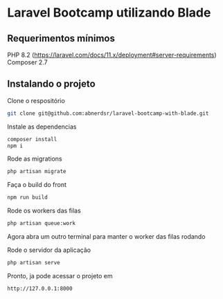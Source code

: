 # Laravel Bootcamp utilizando Blade

## Requerimentos mínimos

PHP 8.2 (https://laravel.com/docs/11.x/deployment#server-requirements)
Composer 2.7 

## Instalando o projeto

Clone o respositório
```sh
git clone git@github.com:abnerdsr/laravel-bootcamp-with-blade.git
```

Instale as dependencias
```sh
composer install
npm i
```

Rode as migrations
```sh
php artisan migrate
```

Faça o build do front
```sh
npm run build
```

Rode os workers das filas
```sh
php artisan queue:work
```

Agora abra um outro terminal para manter o worker das filas rodando

Rode o servidor da aplicação
```sh
php artisan serve
```

Pronto, ja pode acessar o projeto em
```text
http://127.0.0.1:8000
```